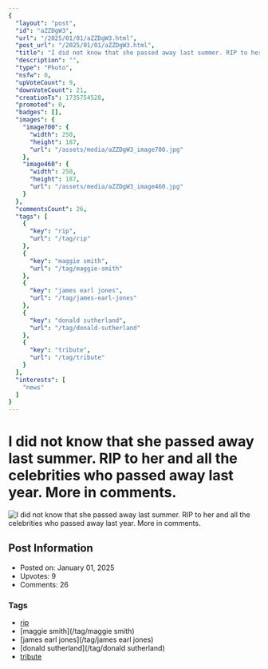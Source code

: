 ```yaml
---
{
  "layout": "post",
  "id": "aZZDgW3",
  "url": "/2025/01/01/aZZDgW3.html",
  "post_url": "/2025/01/01/aZZDgW3.html",
  "title": "I did not know that she passed away last summer. RIP to her and all the celebrities who passed away last year. More in comments.",
  "description": "",
  "type": "Photo",
  "nsfw": 0,
  "upVoteCount": 9,
  "downVoteCount": 21,
  "creationTs": 1735754528,
  "promoted": 0,
  "badges": [],
  "images": {
    "image700": {
      "width": 250,
      "height": 187,
      "url": "/assets/media/aZZDgW3_image700.jpg"
    },
    "image460": {
      "width": 250,
      "height": 187,
      "url": "/assets/media/aZZDgW3_image460.jpg"
    }
  },
  "commentsCount": 26,
  "tags": [
    {
      "key": "rip",
      "url": "/tag/rip"
    },
    {
      "key": "maggie smith",
      "url": "/tag/maggie-smith"
    },
    {
      "key": "james earl jones",
      "url": "/tag/james-earl-jones"
    },
    {
      "key": "donald sutherland",
      "url": "/tag/donald-sutherland"
    },
    {
      "key": "tribute",
      "url": "/tag/tribute"
    }
  ],
  "interests": [
    "news"
  ]
}
---
```


# I did not know that she passed away last summer. RIP to her and all the celebrities who passed away last year. More in comments.

![I did not know that she passed away last summer. RIP to her and all the celebrities who passed away last year. More in comments.](/assets/media/aZZDgW3_image700.jpg)

## Post Information

- Posted on: January 01, 2025
- Upvotes: 9
- Comments: 26

### Tags

- [rip](/tag/rip)
- [maggie smith](/tag/maggie smith)
- [james earl jones](/tag/james earl jones)
- [donald sutherland](/tag/donald sutherland)
- [tribute](/tag/tribute)
